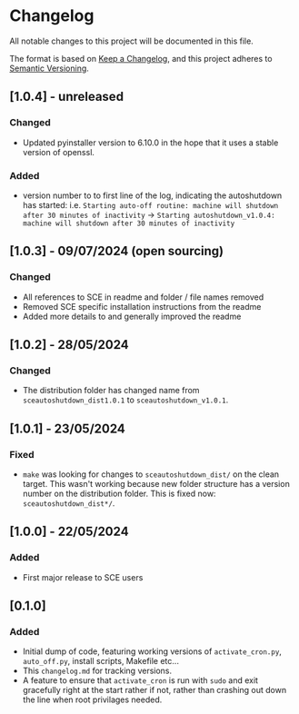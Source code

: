 # Changelog

All notable changes to this project will be documented in this file.

The format is based on [Keep a Changelog](https://keepachangelog.com/en/1.1.0/),
and this project adheres to [Semantic Versioning](https://semver.org/spec/v2.0.0.html).

## [1.0.4] - unreleased

### Changed

- Updated pyinstaller version to 6.10.0 in the hope that it uses a stable version of openssl.

### Added

- version number to to first line of the log, indicating the autoshutdown has started: i.e. `Starting auto-off routine: machine will shutdown after 30 minutes of inactivity` -> `Starting autoshutdown_v1.0.4: machine will shutdown after 30 minutes of inactivity`

## [1.0.3] - 09/07/2024 (open sourcing)

### Changed

- All references to SCE in readme and folder / file names removed
- Removed SCE specific installation instructions from the readme
- Added more details to and generally improved the readme

## [1.0.2] - 28/05/2024 

### Changed 

- The distribution folder has changed name from `sceautoshutdown_dist1.0.1` to `sceautoshutdown_v1.0.1`.

## [1.0.1] - 23/05/2024 

### Fixed 

- `make` was looking for changes to `sceautoshutdown_dist/` on the clean target. This wasn't working because new folder structure has a version number on the distribution folder. This is fixed now: `sceautoshutdown_dist*/`.

## [1.0.0] - 22/05/2024 

### Added

- First major release to SCE users

## [0.1.0]

### Added

- Initial dump of code, featuring working versions of `activate_cron.py`, `auto_off.py`, install scripts, Makefile etc...
- This `changelog.md` for tracking versions.
- A feature to ensure that `activate_cron` is run with `sudo` and exit gracefully right at the start rather if not, rather than crashing out down the line when root privilages needed.
